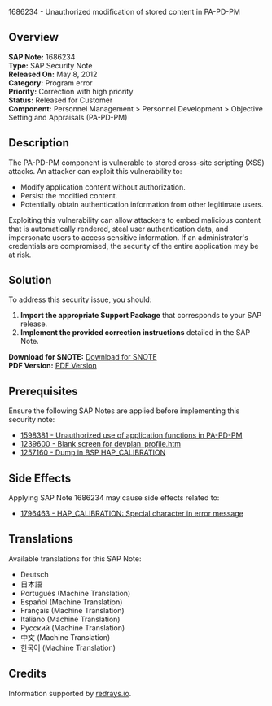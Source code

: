 1686234 - Unauthorized modification of stored content in PA-PD-PM

## Overview

**SAP Note:** 1686234  
**Type:** SAP Security Note  
**Released On:** May 8, 2012  
**Category:** Program error  
**Priority:** Correction with high priority  
**Status:** Released for Customer  
**Component:** Personnel Management > Personnel Development > Objective Setting and Appraisals (PA-PD-PM)

## Description

The PA-PD-PM component is vulnerable to stored cross-site scripting (XSS) attacks. An attacker can exploit this vulnerability to:

- Modify application content without authorization.
- Persist the modified content.
- Potentially obtain authentication information from other legitimate users.

Exploiting this vulnerability can allow attackers to embed malicious content that is automatically rendered, steal user authentication data, and impersonate users to access sensitive information. If an administrator's credentials are compromised, the security of the entire application may be at risk.

## Solution

To address this security issue, you should:

1. **Import the appropriate Support Package** that corresponds to your SAP release.
2. **Implement the provided correction instructions** detailed in the SAP Note.

**Download for SNOTE:** [Download for SNOTE](https://notesdownloads.sap.com/note/0040000010016872017)  
**PDF Version:** [PDF Version](https://me.sap.com/sap/support/sfm/notes/print/0001686234?language=en-US&token=E7F0A3945AB80CC71966B279523FF486)

## Prerequisites

Ensure the following SAP Notes are applied before implementing this security note:

- [1598381 - Unauthorized use of application functions in PA-PD-PM](https://me.sap.com/notes/0001598381)
- [1239600 - Blank screen for devplan_profile.htm](https://me.sap.com/notes/0001239600)
- [1257160 - Dump in BSP HAP_CALIBRATION](https://me.sap.com/notes/0001257160)

## Side Effects

Applying SAP Note 1686234 may cause side effects related to:

- [1796463 - HAP_CALIBRATION: Special character in error message](https://me.sap.com/notes/0001796463)

## Translations

Available translations for this SAP Note:

- Deutsch
- 日本語
- Português (Machine Translation)
- Español (Machine Translation)
- Français (Machine Translation)
- Italiano (Machine Translation)
- Русский (Machine Translation)
- 中文 (Machine Translation)
- 한국어 (Machine Translation)

## Credits

Information supported by [redrays.io](https://redrays.io).